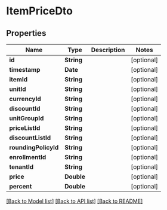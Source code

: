 # ItemPriceDto

## Properties
Name | Type | Description | Notes
------------ | ------------- | ------------- | -------------
**id** | **String** |  | [optional] 
**timestamp** | **Date** |  | [optional] 
**itemId** | **String** |  | [optional] 
**unitId** | **String** |  | [optional] 
**currencyId** | **String** |  | [optional] 
**discountId** | **String** |  | [optional] 
**unitGroupId** | **String** |  | [optional] 
**priceListId** | **String** |  | [optional] 
**discountListId** | **String** |  | [optional] 
**roundingPolicyId** | **String** |  | [optional] 
**enrollmentId** | **String** |  | [optional] 
**tenantId** | **String** |  | [optional] 
**price** | **Double** |  | [optional] 
**percent** | **Double** |  | [optional] 

[[Back to Model list]](../README.md#documentation-for-models) [[Back to API list]](../README.md#documentation-for-api-endpoints) [[Back to README]](../README.md)


